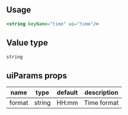 ## Usage

```jsx
<string keyName="time" ui="time"/>
```

<!-- STORY -->

## Value type

```js
string
```

## uiParams props

<table>
  <thead>
    <tr>
      <th>name</th>
      <th>type</th>
      <th>default</th>
      <th>description</th>
    </tr>
  </thead>
  <tbody>
    <tr>
      <td>format</td>
      <td>string</td>
      <td>HH:mm</td>
      <td>Time format</td>
    </tr>
  </tbody>
</table>